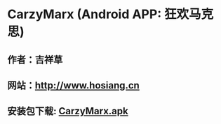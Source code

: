# CarzyMarx (Android APP: 狂欢马克思)

## 作者：吉祥草

## 网站：http://www.hosiang.cn

## 安装包下载: [CarzyMarx.apk](https://github.com/Hosiang1026/CarzyMarx/blob/master/app/release/app-release.apk) 
